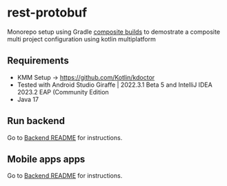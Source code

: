 # rest-protobuf

Monorepo setup using Gradle [composite builds](https://docs.gradle.org/current/userguide/composite_builds.html) to demostrate a composite multi project configuration using kotlin multiplatform

## Requirements 
- KMM Setup -> https://github.com/Kotlin/kdoctor
- Tested with Android Studio Giraffe | 2022.3.1 Beta 5 and IntelliJ IDEA 2023.2 EAP (Community Edition
- Java 17

## Run backend

Go to [Backend README](backend/README.md) for instructions.

## Mobile apps apps

Go to [Backend README](restprotobuf-app/README.md) for instructions.

